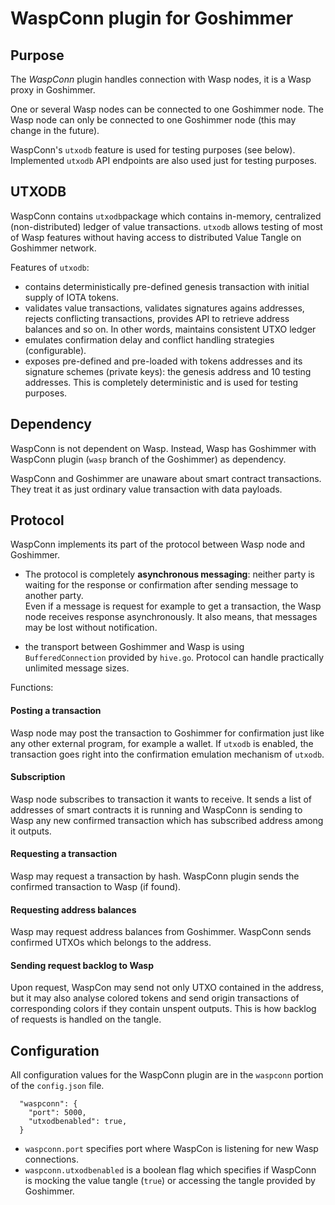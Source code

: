 # WaspConn plugin for Goshimmer

## Purpose

The _WaspConn_ plugin handles connection with Wasp nodes, it is a Wasp proxy
in Goshimmer. 

One or several Wasp nodes can be connected to one Goshimmer node. The Wasp node
can only be connected to one Goshimmer node (this may change in the future).

WaspConn's `utxodb` feature is used for testing purposes (see below). Implemented 
`utxodb` API endpoints are also used just for testing purposes.   

## UTXODB
WaspConn contains `utxodb`package which contains in-memory, centralized (non-distributed) 
ledger of value transactions. 
`utxodb` allows testing of most of Wasp features without having access to distributed Value Tangle 
on Goshimmer network.

Features of `utxodb`:
 
- contains deterministically pre-defined genesis transaction with initial supply of IOTA tokens.
- validates value transactions, validates signatures agains addresses, rejects conflicting transactions, 
provides API to retrieve address balances and so on. In other words, maintains consistent UTXO ledger
- emulates confirmation delay and conflict handling strategies (configurable).
- exposes pre-defined and pre-loaded with tokens addresses and its signature schemes (private keys): 
the genesis address and 10 testing addresses. This is completely deterministic and is used for testing purposes.  

## Dependency

WaspConn is not dependent on Wasp. Instead, Wasp has Goshimmer with WaspConn 
plugin (`wasp` branch of the Goshimmer) as dependency.

WaspConn and Goshimmer are unaware about smart contract transactions. They treat it as just
ordinary value transaction with data payloads. 

## Protocol

WaspConn implements its part of the protocol between Wasp node and Goshimmer. 

- The protocol is completely **asynchronous messaging**: neither party is waiting for the response or 
confirmation after sending message to another party.  
Even if a message is request for example to get a transaction, the Wasp node receives
response asynchronously. 
It also means, that messages may be lost without notification.

- the transport between Goshimmer and Wasp is using `BufferedConnection` provided by `hive.go`. 
Protocol can handle practically unlimited message sizes.

Functions:

#### Posting a transaction
Wasp node may post the transaction to Goshimmer for confirmation just like any other external program, for example 
a wallet. 
If `utxodb` is enabled, the transaction goes right into the confirmation emulation mechanism of `utxodb`. 

#### Subscription
Wasp node subscribes to transaction it wants to receive. It sends a list of addresses of smart contracts 
it is running and WaspConn is sending to Wasp any new confirmed transaction which has subscribed address among it 
outputs.

#### Requesting a transaction
Wasp may request a transaction by hash. WaspConn plugin sends the confirmed transaction to Wasp (if found).

#### Requesting address balances
Wasp may request address balances from Goshimmer. 
WaspConn sends confirmed UTXOs which belongs to the address.  

#### Sending request backlog to Wasp
Upon request, WaspCon may send not only UTXO contained in the address, but it may also analyse colored 
tokens and send origin transactions of corresponding colors if they contain unspent outputs. 
This is how backlog of requests is handled on the tangle.

## Configuration

All configuration values for the WaspConn plugin are in the `waspconn` portion of the `config.json` file.

```
  "waspconn": {
    "port": 5000,
    "utxodbenabled": true,
  }
```

- `waspconn.port` specifies port where WaspCon is listening for new Wasp connections.
- `waspconn.utxodbenabled` is a boolean flag which specifies if WaspConn is mocking the value tangle (`true`) or
accessing the tangle provided by Goshimmer.
